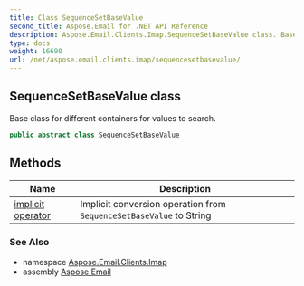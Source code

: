 ```yaml
---
title: Class SequenceSetBaseValue
second_title: Aspose.Email for .NET API Reference
description: Aspose.Email.Clients.Imap.SequenceSetBaseValue class. Base class for different containers for values to search
type: docs
weight: 16690
url: /net/aspose.email.clients.imap/sequencesetbasevalue/
---
```

## SequenceSetBaseValue class

Base class for different containers for values to search.

```csharp
public abstract class SequenceSetBaseValue
```

## Methods

| Name | Description |
| --- | --- |
| [implicit operator](../../aspose.email.clients.imap/sequencesetbasevalue/op_implicit/) | Implicit conversion operation from `SequenceSetBaseValue` to String |

### See Also

* namespace [Aspose.Email.Clients.Imap](../../aspose.email.clients.imap/)
* assembly [Aspose.Email](../../)


